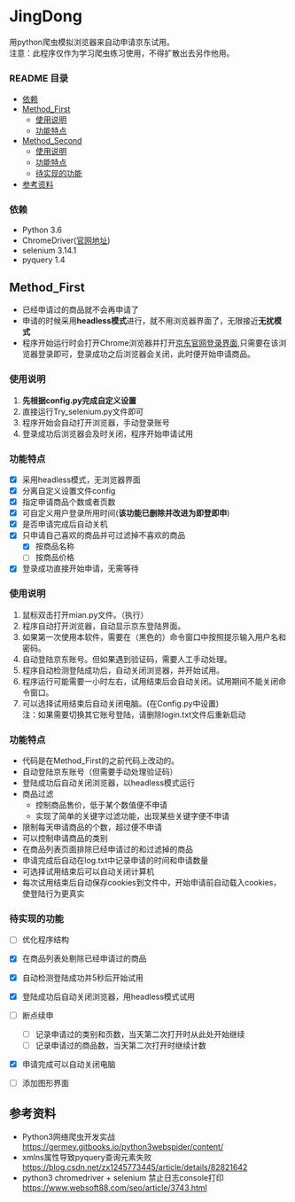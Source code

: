 # JingDong
用python爬虫模拟浏览器来自动申请京东试用。<br>
注意：此程序仅作为学习爬虫练习使用，不得扩散出去另作他用。<br>

### README 目录
* [依赖](#依赖)
* [Method_First](#Method_First)
  * [使用说明](#使用说明)
  * [功能特点](#功能特点)
* [Method_Second](#Method_Second)
  * [使用说明](#使用说明-1)
  * [功能特点](#功能特点-1)
  * [待实现的功能](#待实现的功能)
* [参考资料](#参考资料)

### 依赖
* Python 3.6
* ChromeDriver([官网地址](https://sites.google.com/a/chromium.org/chromedriver/))
* selenium 3.14.1
* pyquery 1.4

## Method_First

* 已经申请过的商品就不会再申请了
* 申请的时候采用**headless模式**进行，就不用浏览器界面了，无限接近**无扰模式**
* 程序开始运行时会打开Chrome浏览器并打开[京东官网登录界面](https://passport.jd.com/new/login.aspx),只需要在该浏览器登录即可，登录成功之后浏览器会关闭，此时便开始申请商品。

### 使用说明
1. **先根据config.py完成自定义设置**
2. 直接运行Try_selenium.py文件即可
3. 程序开始会自动打开浏览器，手动登录账号
4. 登录成功后浏览器会及时关闭，程序开始申请试用

### 功能特点
- [x] 采用headless模式，无浏览器界面
- [x] 分离自定义设置文件config
- [x] 指定申请商品个数或者页数
- [x] 可自定义用户登录所用时间(**该功能已删除并改进为即登即申**)
- [x] 是否申请完成后自动关机
- [x] 只申请自己喜欢的商品并可过滤掉不喜欢的商品
  - [x] 按商品名称
  - [ ] 按商品价格
- [x] 登录成功直接开始申请，无需等待

### 使用说明
1. 鼠标双击打开mian.py文件。（执行）
2. 程序自动打开浏览器，自动显示京东登陆界面。
3. 如果第一次使用本软件，需要在（黑色的）命令窗口中按照提示输入用户名和密码。
3. 自动登陆京东账号。但如果遇到验证码，需要人工手动处理。
4. 程序自动检测登陆成功后，自动关闭浏览器，并开始试用。
5. 程序运行可能需要一小时左右，试用结束后会自动关闭。试用期间不能关闭命令窗口。
6. 可以选择试用结束后自动关闭电脑。(在Config.py中设置)  
注：如果需要切换其它账号登陆，请删除login.txt文件后重新启动

### 功能特点
* 代码是在Method_First的之前代码上改动的。
* 自动登陆京东账号（但需要手动处理验证码）
* 登陆成功后自动关闭浏览器，以headless模式运行
* 商品过滤
  * 控制商品售价，低于某个数值便不申请
  * 实现了简单的关键字过滤功能，出现某些关键字便不申请
* 限制每天申请商品的个数，超过便不申请
* 可以控制申请商品的类别
* 在商品列表页面排除已经申请过的和过滤掉的商品
* 申请完成后自动在log.txt中记录申请的时间和申请数量
* 可选择试用结束后可以自动关闭计算机
* 每次试用结束后自动保存cookies到文件中，开始申请前自动载入cookies，使登陆行为更真实

### 待实现的功能
- [ ] 优化程序结构
- [x] 在商品列表处剔除已经申请过的商品
- [x] 自动检测登陆成功并5秒后开始试用
- [x] 登陆成功后自动关闭浏览器，用headless模式试用
- [ ] 断点续申
  - [ ] 记录申请过的类别和页数，当天第二次打开时从此处开始继续
  - [ ] 记录申请过的商品数，当天第二次打开时继续计数
- [x] 申请完成可以自动关闭电脑
- [ ] 添加图形界面


## 参考资料
* Python3网络爬虫开发实战  <br>
  https://germey.gitbooks.io/python3webspider/content/
* xmlns属性导致pyquery查询元素失败 <br>
  https://blog.csdn.net/zx1245773445/article/details/82821642
* python3 chromedriver + selenium 禁止日志console打印 <br>
  https://www.websoft88.com/seo/article/3743.html
